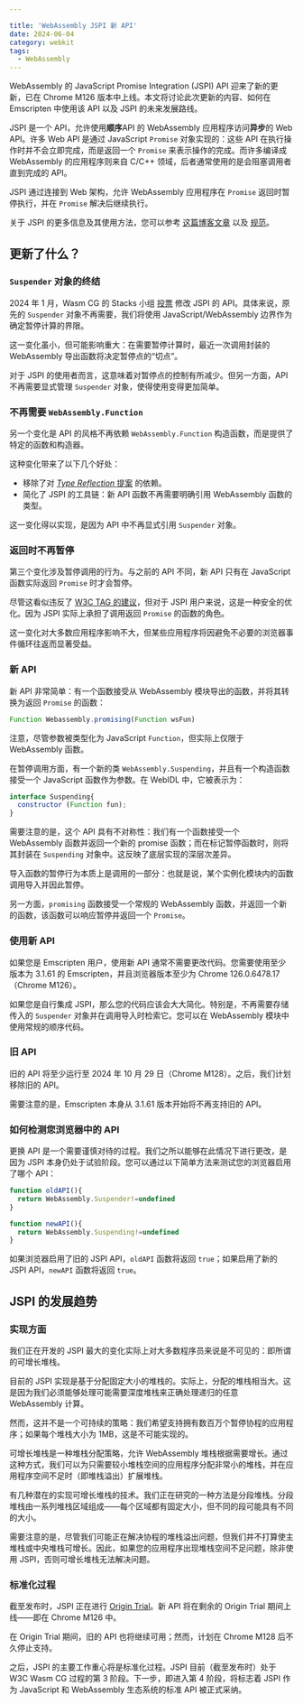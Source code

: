 ```yaml
---

title: 'WebAssembly JSPI 新 API'
date: 2024-06-04
category: webkit
tags:
  - WebAssembly
---
```



WebAssembly 的 JavaScript Promise Integration (JSPI) API 迎来了新的更新，已在 Chrome M126 版本中上线。本文将讨论此次更新的内容、如何在 Emscripten 中使用该 API 以及 JSPI 的未来发展路线。

JSPI 是一个 API，允许使用**顺序**API 的 WebAssembly 应用程序访问**异步**的 Web API。许多 Web API 是通过 JavaScript `Promise` 对象实现的：这些 API 在执行操作时并不会立即完成，而是返回一个 `Promise` 来表示操作的完成。而许多编译成 WebAssembly 的应用程序则来自 C/C++ 领域，后者通常使用的是会阻塞调用者直到完成的 API。

JSPI 通过连接到 Web 架构，允许 WebAssembly 应用程序在 `Promise` 返回时暂停执行，并在 `Promise` 解决后继续执行。

关于 JSPI 的更多信息及其使用方法，您可以参考 [这篇博客文章](https://v8.dev/blog/jspi) 以及 [规范](https://github.com/WebAssembly/js-promise-integration)。

## 更新了什么？

### `Suspender` 对象的终结

2024 年 1 月，Wasm CG 的 Stacks 小组 [投票](https://github.com/WebAssembly/meetings/blob/297ac8b5ac00e6be1fe33b1f4a146cc7481b631d/stack/2024/stack-2024-01-29.md) 修改 JSPI 的 API。具体来说，原先的 `Suspender` 对象不再需要，我们将使用 JavaScript/WebAssembly 边界作为确定暂停计算的界限。

这一变化虽小，但可能影响重大：在需要暂停计算时，最近一次调用封装的 WebAssembly 导出函数将决定暂停点的“切点”。

对于 JSPI 的使用者而言，这意味着对暂停点的控制有所减少。但另一方面，API 不再需要显式管理 `Suspender` 对象，使得使用变得更加简单。

### 不再需要 `WebAssembly.Function`

另一个变化是 API 的风格不再依赖 `WebAssembly.Function` 构造函数，而是提供了特定的函数和构造器。

这种变化带来了以下几个好处：

- 移除了对 [*Type Reflection* 提案](https://github.com/WebAssembly/js-types) 的依赖。
- 简化了 JSPI 的工具链：新 API 函数不再需要明确引用 WebAssembly 函数的类型。

这一变化得以实现，是因为 API 中不再显式引用 `Suspender` 对象。

### 返回时不再暂停

第三个变化涉及暂停调用的行为。与之前的 API 不同，新 API 只有在 JavaScript 函数实际返回 `Promise` 时才会暂停。

尽管这看似违反了 [W3C TAG 的建议](https://www.w3.org/2001/tag/doc/promises-guide#accepting-promises)，但对于 JSPI 用户来说，这是一种安全的优化。因为 JSPI 实际上承担了调用返回 `Promise` 的函数的角色。

这一变化对大多数应用程序影响不大，但某些应用程序将因避免不必要的浏览器事件循环往返而显著受益。

### 新 API

新 API 非常简单：有一个函数接受从 WebAssembly 模块导出的函数，并将其转换为返回 `Promise` 的函数：

```js
Function Webassembly.promising(Function wsFun)
```

注意，尽管参数被类型化为 JavaScript `Function`，但实际上仅限于 WebAssembly 函数。

在暂停调用方面，有一个新的类 `WebAssembly.Suspending`，并且有一个构造函数接受一个 JavaScript 函数作为参数。在 WebIDL 中，它被表示为：

```js
interface Suspending{
  constructor (Function fun);
}
```

需要注意的是，这个 API 具有不对称性：我们有一个函数接受一个 WebAssembly 函数并返回一个新的 promise 函数；而在标记暂停函数时，则将其封装在 `Suspending` 对象中。这反映了底层实现的深层次差异。

导入函数的暂停行为本质上是调用的一部分：也就是说，某个实例化模块内的函数调用导入并因此暂停。

另一方面，`promising` 函数接受一个常规的 WebAssembly 函数，并返回一个新的函数，该函数可以响应暂停并返回一个 `Promise`。

### 使用新 API

如果您是 Emscripten 用户，使用新 API 通常不需要更改代码。您需要使用至少版本为 3.1.61 的 Emscripten，并且浏览器版本至少为 Chrome 126.0.6478.17（Chrome M126）。

如果您是自行集成 JSPI，那么您的代码应该会大大简化。特别是，不再需要存储传入的 `Suspender` 对象并在调用导入时检索它。您可以在 WebAssembly 模块中使用常规的顺序代码。

### 旧 API

旧的 API 将至少运行至 2024 年 10 月 29 日（Chrome M128）。之后，我们计划移除旧的 API。

需要注意的是，Emscripten 本身从 3.1.61 版本开始将不再支持旧的 API。

### 如何检测您浏览器中的 API

更换 API 是一个需要谨慎对待的过程。我们之所以能够在此情况下进行更改，是因为 JSPI 本身仍处于试验阶段。您可以通过以下简单方法来测试您的浏览器启用了哪个 API：

```js
function oldAPI(){
  return WebAssembly.Suspender!=undefined
}

function newAPI(){
  return WebAssembly.Suspending!=undefined
}
```

如果浏览器启用了旧的 JSPI API，`oldAPI` 函数将返回 `true`；如果启用了新的 JSPI API，`newAPI` 函数将返回 `true`。

## JSPI 的发展趋势

### 实现方面

我们正在开发的 JSPI 最大的变化实际上对大多数程序员来说是不可见的：即所谓的可增长堆栈。

目前的 JSPI 实现是基于分配固定大小的堆栈的。实际上，分配的堆栈相当大。这是因为我们必须能够处理可能需要深度堆栈来正确处理递归的任意 WebAssembly 计算。

然而，这并不是一个可持续的策略：我们希望支持拥有数百万个暂停协程的应用程序；如果每个堆栈大小为 1MB，这是不可能实现的。

可增长堆栈是一种堆栈分配策略，允许 WebAssembly 堆栈根据需要增长。通过这种方式，我们可以为只需要较小堆栈空间的应用程序分配非常小的堆栈，并在应用程序空间不足时（即堆栈溢出）扩展堆栈。

有几种潜在的实现可增长堆栈的技术。我们正在研究的一种方法是分段堆栈。分段堆栈由一系列堆栈区域组成——每个区域都有固定大小，但不同的段可能具有不同的大小。

需要注意的是，尽管我们可能正在解决协程的堆栈溢出问题，但我们并不打算使主堆栈或中央堆栈可增长。因此，如果您的应用程序出现堆栈空间不足问题，除非使用 JSPI，否则可增长堆栈无法解决问题。

### 标准化过程

截至发布时，JSPI 正在进行 [Origin Trial](https://v8.dev/blog/jspi-ot)。新 API 将在剩余的 Origin Trial 期间上线——即在 Chrome M126 中。

在 Origin Trial 期间，旧的 API 也将继续可用；然而，计划在 Chrome M128 后不久停止支持。

之后，JSPI 的主要工作重心将是标准化过程。JSPI 目前（截至发布时）处于 W3C Wasm CG 过程的第 3 阶段。下一步，即进入第 4 阶段，将标志着 JSPI 作为 JavaScript 和 WebAssembly 生态系统的标准 API 被正式采纳。
